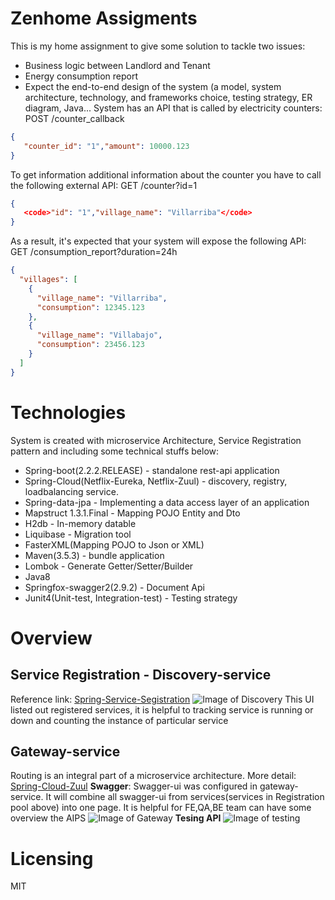 # Zenhome Assigments
This is my home assignment to give some solution to tackle two issues:
- Business logic between Landlord and Tenant
- Energy consumption report
- Expect the end-to-end design of the system (a model, system architecture, technology, and frameworks choice, testing strategy, ER diagram, Java...
System has an API that is called by electricity counters:
POST /counter_callback
```json
{
   "counter_id": "1","amount": 10000.123
}
```
To get information additional information about the counter you have to call the following external API:
GET /counter?id=1
```json
{
   <code>"id": "1","village_name": "Villarriba"</code>
}
```
As a result, it's expected that your system will expose the following API:
GET /consumption_report?duration=24h
```json
{
  "villages": [
    {
      "village_name": "Villarriba",
      "consumption": 12345.123
    },
    {
      "village_name": "Villabajo",
      "consumption": 23456.123
    }
  ]
}
```
# Technologies
System is created with microservice Architecture, Service Registration pattern and including some technical stuffs below:
- Spring-boot(2.2.2.RELEASE) - standalone rest-api application
- Spring-Cloud(Netflix-Eureka, Netflix-Zuul) - discovery, registry, loadbalancing service.
- Spring-data-jpa - Implementing a data access layer of an application
- Mapstruct 1.3.1.Final - Mapping POJO Entity and Dto
- H2db -  In-memory datable
- Liquibase - Migration tool
- FasterXML(Mapping POJO to Json or XML)
- Maven(3.5.3) - bundle application
- Lombok - Generate Getter/Setter/Builder 
- Java8
- Springfox-swagger2(2.9.2) - Document Api
- Junit4(Unit-test, Integration-test) - Testing strategy
# Overview
## Service Registration - Discovery-service
Reference link: [Spring-Service-Segistration](https://spring.io/guides/gs/service-registration-and-discovery/)
![Image of Discovery](https://serving.photos.photobox.com/41197949c58da7078ab1f2b7169c27c970c29eec78677f8bcd182d2effdc012ce8fd83a5.jpg)
This UI listed out registered services, it is helpful to tracking service is running or down and counting the instance of particular service
## Gateway-service
Routing is an integral part of a microservice architecture. More detail: [Spring-Cloud-Zuul](https://spring.io/guides/gs/routing-and-filtering/)
**Swagger**:
Swagger-ui was configured in gateway-service. It will combine all swagger-ui from services(services in Registration pool above) into one page. It is helpful for FE,QA,BE team can have some overview the AIPS
![Image of Gateway](https://serving.photos.photobox.com/40866687ccf4764db086deb80f7c08c9cadae21124a6b57a02493e80dc641de845855a80.jpg)
**Tesing API**
![Image of testing](https://serving.photos.photobox.com/158915570f54c3934461e46e55759e18403fec29519f9fb02e17abb1bb57b03449612721.jpg)
# Licensing
MIT
#
